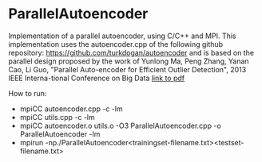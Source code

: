 # ParallelAutoencoder

Implementation of a parallel autoencoder, using C/C++ and MPI. 
This implementation uses the autoencoder.cpp of the following github repository: https://github.com/turkdogan/autoencoder and is based on the parallel design proposed by the work of Yunlong Ma, Peng Zhang, Yanan Cao, Li Guo, "Parallel  Auto-encoder  for  Efficient  Outlier  Detection",  2013  IEEE  Interna-tional Conference on Big Data [link to pdf](https://ieeexplore.ieee.org/stamp/stamp.jsp?arnumber=6691791&casa_token=1Kh56D7aCwIAAAAA:tZLM44rxbmLje_24m-XV_XeTePgPI-1rde66aB1frfD_VhZTFdF79I0PGkaHFLazeSt1LLEQazrMkA&tag=1)

How to run:
- mpiCC autoencoder.cpp -c -lm
- mpiCC utils.cpp -c -lm
- mpiCC  autoencoder.o  utils.o  -O3  ParallelAutoencoder.cpp  -o  ParallelAutoencoder -lm
- mpirun -np<number of process>./ParallelAutoencoder<trainingset-filename.txt><number of training samples><length of samples><testset-filename.txt><number of testing samples>
